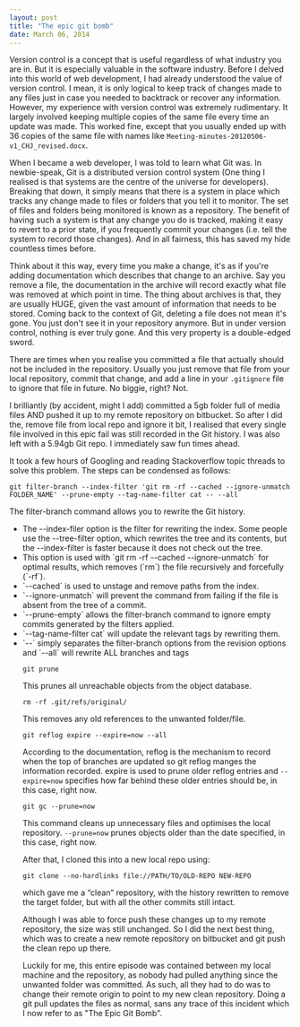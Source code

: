 ```yaml
---
layout: post
title: "The epic git bomb"
date: March 06, 2014
---
```

Version control is a concept that is useful regardless of what industry you are in. But it is especially valuable in the software industry. Before I delved into this world of web development, I had already understood the value of version control. I mean, it is only logical to keep track of changes made to any files just in case you needed to backtrack or recover any information. However, my experience with version control was extremely rudimentary. It largely involved keeping multiple copies of the same file every time an update was made. This worked fine, except that you usually ended up with 36 copies of the same file with names like `Meeting-minutes-20120506-v1_CHJ_revised.docx`. 

When I became a web developer, I was told to learn what Git was. In newbie-speak, Git is a distributed version control system (One thing I realised is that systems are the centre of the universe for developers). Breaking that down, it simply means that there is a system in place which tracks any change made to files or folders that you tell it to monitor. The set of files and folders being monitored is known as a repository. The benefit of having such a system is that any change you do is tracked, making it easy to revert to a prior state, if you frequently commit your changes (i.e. tell the system to record those changes). And in all fairness, this has saved my hide countless times before.

Think about it this way, every time you make a change, it's as if you're adding documentation which describes that change to an archive. Say you remove a file, the documentation in the archive will record exactly what file was removed at which point in time. The thing about archives is that, they are usually HUGE, given the vast amount of information that needs to be stored. Coming back to the context of Git, deleting a file does not mean it's gone. You just don't see it in your repository anymore. But in under version control, nothing is ever truly gone. And this very property is a double-edged sword.

There are times when you realise you committed a file that actually should not be included in the repository. Usually you just remove that file from your local repository, commit that change, and add a line in your  `.gitignore` file to ignore that file in future. No biggie, right? Not.

I brilliantly (by accident, might I add) committed a 5gb folder full of media files AND pushed it up to my remote repository on bitbucket. So after I did the, remove file from local repo and ignore it bit, I realised that every single file involved in this epic fail was still recorded in the Git history. I was also left with a 5.94gb Git repo. I immediately saw fun times ahead.

It took a few hours of Googling and reading Stackoverflow topic threads to solve this problem. The steps can be condensed as follows:

    git filter-branch --index-filter 'git rm -rf --cached --ignore-unmatch FOLDER_NAME' --prune-empty --tag-name-filter cat -- --all
The filter-branch command allows you to rewrite the Git history. 
<ul>
<li>The --index-filer option is the filter for rewriting the index. Some people use the --tree-filter option, which rewrites the tree and its contents, but the --index-filter is faster because it does not check out the tree.</li>
<li>This option is used with `git rm -rf --cached --ignore-unmatch` for optimal results, which removes (`rm`) the file recursively and forcefully (`-rf`).</li>
<li>`--cached` is used to unstage and remove paths from the index.</li>
<li>`--ignore-unmatch` will prevent the command from failing if the file is absent from the tree of a commit.</li>
<li>`--prune-empty` allows the filter-branch command to ignore empty commits generated by the filters applied.</li>
<li>`--tag-name-filter cat` will update the relevant tags by rewriting them.</li>
<li>`--` simply separates the filter-branch options from the revision options and `--all` will rewrite ALL branches and tags</li>

    git prune
This prunes all unreachable objects from the object database.

    rm -rf .git/refs/original/
This removes any old references to the unwanted folder/file.

    git reflog expire --expire=now --all
According to the documentation, reflog is the mechanism to record when the top of branches are updated so git reflog manges the information recorded. expire is used to prune older reflog entries and `--expire=now` specifies how far behind these older entries should be, in this case, right now.

    git gc --prune=now
This command cleans up unnecessary files and optimises the local repository. `--prune=now` prunes objects older than the date specified, in this case, right now.

After that, I cloned this into a new local repo using:

    git clone --no-hardlinks file://PATH/TO/OLD-REPO NEW-REPO
which gave me a “clean” repository, with the history rewritten to remove the target folder, but with all the other commits still intact.

Although I was able to force push these changes up to my remote repository, the size was still unchanged. So I did the next best thing, which was to create a new remote repository on bitbucket and git push the clean repo up there. 

Luckily for me, this entire episode was contained between my local machine and the repository, as nobody had pulled anything since the unwanted folder was committed. As such, all they had to do was to change their remote origin to point to my new clean repository. Doing a git pull updates the files as normal, sans any trace of this incident which I now refer to as "The Epic Git Bomb". 

